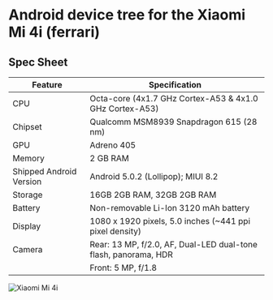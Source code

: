 Android device tree for the Xiaomi Mi 4i (ferrari)
======================================================

Spec Sheet
----------

Feature | Specification
--------|-------------------------
CPU     | Octa-core (4x1.7 GHz Cortex-A53 & 4x1.0 GHz Cortex-A53)
Chipset | Qualcomm MSM8939 Snapdragon 615 (28 nm)
GPU     | Adreno 405
Memory  | 2 GB RAM
Shipped Android Version | Android 5.0.2 (Lollipop); MIUI 8.2
Storage | 16GB 2GB RAM, 32GB 2GB RAM
Battery | Non-removable Li-Ion 3120 mAh battery
Display | 1080 x 1920 pixels, 5.0 inches (~441 ppi pixel density)
Camera  | Rear: 13 MP, f/2.0, AF, Dual-LED dual-tone flash, panorama, HDR
` `     | Front: 5 MP, f/1.8

![Xiaomi Mi 4i](https://fdn2.gsmarena.com/vv/bigpic/xiaomi-mi4i.jpg "Xiaomi Mi 4i")
